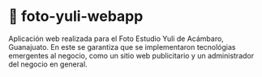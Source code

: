 ﻿# 📸 foto-yuli-webapp

Aplicación web realizada para el Foto Estudio Yuli de Acámbaro, Guanajuato.
En este se garantiza que se implementaron tecnológias emergentes al negocio, como un sitio web publicitario y un administrador del negocio en general.
